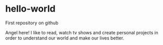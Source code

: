 # hello-world
First repository on github

Angel here! I like to read, watch tv shows and create personal projects in order to understand our world and make our lives better. 

